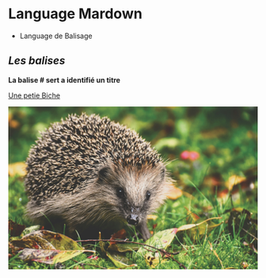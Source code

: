

# **Language Mardown**


- Language de Balisage
  
  




## ___Les balises___




**La balise # sert a identifié un titre**

[Une petie Biche](https://www.le-dictionnaire.com/definition/biche)

![Un beau petit hérisson](niglo.jpg)